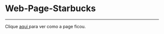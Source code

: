 # Web-Page-Starbucks
<hr>
<P>Clique <a href="https://outerhavendd.github.io/Web-Page-Starbucks/" target="_blank"> aqui </a> para ver como a page ficou.</p>

